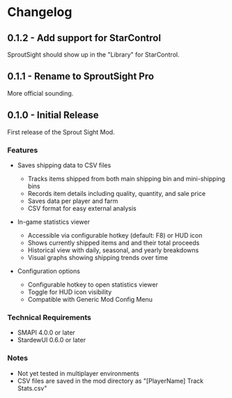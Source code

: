 # Changelog

## 0.1.2 - Add support for StarControl
SproutSight should show up in the "Library" for StarControl.

## 0.1.1 - Rename to SproutSight Pro
More official sounding.

## 0.1.0 - Initial Release
First release of the Sprout Sight Mod.

### Features
- Saves shipping data to CSV files
  - Tracks items shipped from both main shipping bin and mini-shipping bins
  - Records item details including quality, quantity, and sale price
  - Saves data per player and farm
  - CSV format for easy external analysis

- In-game statistics viewer
  - Accessible via configurable hotkey (default: F8) or HUD icon
  - Shows currently shipped items and and their total proceeds
  - Historical view with daily, seasonal, and yearly breakdowns
  - Visual graphs showing shipping trends over time

- Configuration options
  - Configurable hotkey to open statistics viewer
  - Toggle for HUD icon visibility
  - Compatible with Generic Mod Config Menu

### Technical Requirements
- SMAPI 4.0.0 or later
- StardewUI 0.6.0 or later

### Notes
- Not yet tested in multiplayer environments
- CSV files are saved in the mod directory as "[PlayerName] Track Stats.csv"
